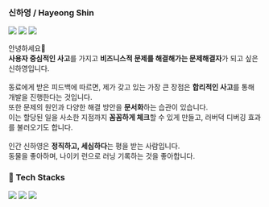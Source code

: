 ### 신하영 / Hayeong Shin
<a href="https://www.rallit.com/resumes/173211@shy8957/%EC%8B%A0%ED%95%98%EC%98%81?theme=MINT_SORBET" target="_blank"><img src="https://img.shields.io/badge/resume-dd0b78?style=flat&logo=notion&logoColor=white"></a> 
<a href="https://velog.io/@gnoeyah" target="_blank"><img src="https://img.shields.io/badge/blog-20C997?style=flat&logo=velog&logoColor=white"></a> 
<a href="https://www.linkedin.com/in/hayeong-shin-074996227" target="_blank"><img src="https://img.shields.io/badge/LinkedIn-0A66C2?style=flat&logo=LinkedIn&logoColor=white"></a>

안녕하세요👋 <br/>
**사용자 중심적인 사고**를 가지고 **비즈니스적 문제를 해결해가는 문제해결자**가 되고 싶은 신하영입니다.<br/>
<br/>
동료에게 받은 피드백에 따르면, 제가 갖고 있는 가장 큰 장점은 **합리적인 사고**를 통해 개발을 진행한다는 것입니다.<br/>
또한 문제의 원인과 다양한 해결 방안을 **문서화**하는 습관이 있습니다.<br/> 
이는 할당된 일을 사소한 지점까지 **꼼꼼하게 체크**할 수 있게 만들고, 러버덕 디버깅 효과를 불러오기도 합니다. <br/>
<br/>
인간 신하영은 **정직하고, 세심하다**는 평을 받는 사람입니다.<br/>
동물을 좋아하며, 나이키 런으로 러닝 기록하는 것을 좋아합니다.<br/>


### 👾 Tech Stacks
<img src="https://img.shields.io/badge/JavaScript-F7DF1E?style=flat&logo=javascript&logoColor=white"> <img src="https://img.shields.io/badge/TypeScript-3178C6?style=flat&logo=typescript&logoColor=white"> 
<img src="https://img.shields.io/badge/ReactJs-61DAFB?style=flat&logo=react&logoColor=white"> 
